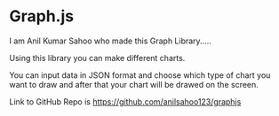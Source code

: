 # Graph.js

I am Anil Kumar Sahoo who made this Graph Library.....

Using this library you can make different charts.

You can input data in JSON format and choose which type of chart you want to draw and after that your chart will be drawed on the screen.

Link to GitHub Repo is https://github.com/anilsahoo123/graphjs
